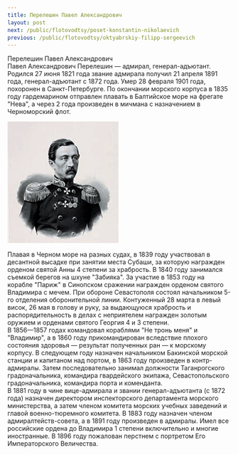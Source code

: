 ```yaml
---
title: Перелешин Павел Александрович
layout: post
next: /public/flotovodtsy/poset-konstantin-nikolaevich
previous: /public/flotovodtsy/oktyabrskiy-filipp-sergeevich
---
```


Перелешин Павел Александрович  
Павел Александрович Перелешин — адмирал, генерал-адъютант. Родился 27 июня 1821 года звание адмирала получил 21 апреля 1891 года, генерал-адъютант с 1872 года. Умер 28 февраля 1901 года, похоронен в Санкт-Петербурге. По окончании морского корпуса в 1835 году гардемарином отправлен плавать в Балтийское море на фрегате "Нева", а через 2 года произведен в мичмана с назначением в Черноморский флот.   
  

![](/assets/img/Pereleshinpa.gif)  

  
Плавая в Черном море на разных судах, в 1839 году участвовал в десантной высадке при занятии места Субаши, за которую награжден орденом святой Анны 4 степени за храбрость. В 1840 году занимался съемкой берегов на шхуне "Забияка". За участие в 1853 году на корабле "Париж" в Синопском сражении награжден орденом святого Владимира с мечем. При обороне Севастополя состоял начальником 5-го отделения оборонительной линии. Контуженный 28 марта в левый висок, 26 мая в голову и руку, за выдающуюся храбрость и распорядительность в делах с неприятелем награжден золотым оружием и орденами святого Георгия 4 и 3 степени.   
В 1856—1857 годах командовал кораблями "Не тронь меня" и "Владимир", а в 1860 году прикомандирован вследствие плохого состояния здоровья — результат полученных ран — к морскому корпусу. В следующем году назначен начальником Бакинской морской станции и капитаном над портом, в 1863 году произведен в контр-адмиралы. Затем последовательно занимал должности Таганрогского градоначальника, командиpa гвардейского экипажа, Севастопольского градоначальника, командиpa порта и коменданта.   
В 1881 году в чине вице-адмирала и звании генерал-адъютанта (с 1872 года) назначен директором инспекторского департамента морского министерства, а затем членом комитета морских учебных заведений и главой военно-тюремного комитета. В 1883 году назначен членом адмиралтейств-совета, а в 1891 году произведен в адмиралы. Имел все российские ордена до Владимира 1 степени включительно и многие иностранные. В 1896 году пожалован перстнем с портретом Его Императорского Величества.